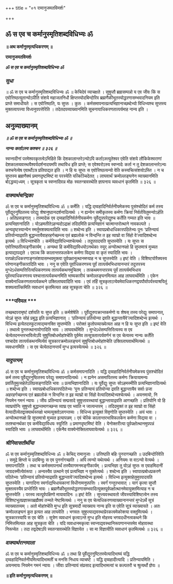 +++
title = "०१ रामानुजमतविमर्शः"

+++


## ॐ स एव च कर्मानुस्मृतिशब्दविधिभ्यः ॐ

**॥ अथ कर्मानुस्मृत्यधिकरणम् ॥**

**रामानुजमतविमर्शः**

***ॐ स एव च कर्मानुस्मृतिशब्दविधिभ्यः ॐ***

### ***सुधा***

॥ ॐ स एव च कर्मानुस्मृतिशब्दविधिभ्यः ॐ ॥ केचिदेवं व्याचक्षते । सुषुप्तौ ब्रह्मसम्पन्नो य एव जीवः किं स एवोत्तिष्ठत्युतान्योऽपीति संशये महाजलनिधौ क्षिप्तस्योदबिन्दोरिव ब्रह्मणैकीभूतस्योद्धरणासम्भवादनियम इति प्राप्ते समाधीयते । स एवोत्तिष्ठति, यः सुप्तः । कुतः । कर्मसमापनात्प्रत्यभिज्ञानाच्छब्देभ्यो विधिभ्यश्च सुप्तस्य मुक्तत्वापत्त्या विध्यनुपपत्तेरिति । तदेतदपव्याख्यानमिति सूचनायाधिकरणतात्पर्यमाह नान्य इति ।

## **अनुव्याख्यानम्**

***॥ ॐ स एव च कर्मानुस्मृतिशब्दविधिभ्यः ॐ ॥***

***नान्यः कर्ताऽस्य कश्चन ॥ ३२६ ॥***

स्वप्नादीनां परमेश्वरकृतत्वेऽभिहिते किं देशकालान्तरेऽन्योऽपि कर्ताऽस्त्युतेश्वर एवेति संशये लौकिकेश्वराणां देशकालव्यवस्थयैश्वर्यदर्शनादयमपि तथाविध इति प्राप्ते; स एवेश्वरोऽस्य स्वप्नादेः कर्ता न तु देशकालान्तरेऽन्यः कश्चनेत्येष एवार्थोऽत्र प्रतिपाद्यत इति । न हि यः सुप्तः स एवोत्तिष्ठत्यन्यो वेति कस्यचित्संशयोऽस्ति । न च सुप्तस्य ब्रह्मणैक्यं प्रमाणदृष्टमिष्टं वा परस्येति यत्किञ्चिदेतत् । लाघवार्थं क्रमोल्लङ्घनेन व्याख्यानमिति बो(द्धव्य)ध्यम् । सूत्रकृता च स्वप्नादिवन्न मोहः स्वतन्त्रावस्थेति ज्ञापनाय व्यवधानं कृतमिति ॥ ३२६ ॥

### ***वाक्यार्थचन्द्रिका***

ॐ स एव च कर्मानुस्मृतिशब्दविधिभ्यः ॐ ॥ कर्मेति । यद्धि द्य्वहादिनिर्वर्तनीयमेकस्य पुसंश्चोदितं कर्म तस्य पूर्वेद्युरनुष्ठितस्य परेद्युः शेषानुष्ठानदर्शनादित्यर्थः । न ह्यन्येन समीकृतस्य कर्मणः क्रियां निर्वर्तयितुमन्योऽर्हति । अतिप्रसङ्गात् । तस्मादेक एव द्य्वहादिनिर्वर्तनीयकर्मणः पूर्वेद्युरपरेद्युश्च कर्तेति गम्यत इति भावः ॥ प्रत्यभिज्ञानादिति । योऽहमतीतेऽहन्यदोऽद्राक्षं तदिदमिति प्रत्यभिज्ञानं चात्मान्तरोत्थाने नावकल्पते । अन्यदृष्टस्यान्येन स्मर्तुमशक्यत्वादिति भावः ॥ शब्देभ्य इति । स्वापप्रबोधाधिकारपठितेभ्यः पुनः ‘प्रतिन्यायं प्रतियोन्याद्रवति बुद्धान्तायैवाहरहर्गच्छन्त्य एतं ब्रह्मलोकं न विन्दन्ति त इह व्याघ्रो वा सिंहो वे’त्यादिशब्देभ्य इत्यर्थः ॥ विधिभ्यश्चेति । कर्मविद्याविधिभ्यश्चेत्यर्थः । तदुपपादयति सुप्तस्येति । यः सुप्तः स एवोत्तिष्ठतीत्यङ्गीकार्यम् । अन्यथा हि कर्मविद्याविधयोऽनर्थकाः स्युर् अन्योत्थानपक्षे हि सुप्तमात्रं मुच्यत इत्याद्यापद्यते । एवञ्च किं कालान्तरफलकेन कर्मणा विद्यया वा कृतं स्यादिति भावः । परपक्षेऽधिकरणाङ्गसंशयासम्भवमुक्त्वा पूर्वपक्षानुत्थानमप्याह न च सुप्तस्येति ॥ इष्टं वेति । विशिष्टयोरैक्यस्य परेणानङ्गीकारादिति भावः । ननु स एवेति पूर्वाधिकरणस्य पूर्वं तात्पर्यमभिधायानन्तरं तदुत्तरस्य मुग्धेऽर्धसम्पत्तिरित्यधिकरणस्य तात्पर्यकथनमुचितम् । तत्कथमनन्तरस्य पूर्वं तात्पर्यमभिधाय पूर्वस्याधिकरणस्य पश्चात्तात्पर्यकथनमिति भाष्यकारीयं क्रमोल्लङ्घनमित्यत आह लाघवार्थमिति । एकेन वाक्येनाधिकरणतात्पर्यकथने उक्तिलाघवादिति भावः । एवं तर्हि सूत्रकृताऽप्येवमेवाधिकरणद्वयपौर्वापर्यस्याश्रयितुं शक्यत्वात्किमिति व्यवधानं कृतमित्यत आह सूत्रकृता चेति ॥ ३२६ ॥

### ***परिमल ***

तच्छब्दपरामृष्टं दर्शयति यः सुप्त इति ॥ कर्मशेषेति । पूर्वेद्युरुपक्रान्तकर्मणो यः शेषस् तस्य परेद्युः समापनात्, योऽहं सुप्तः सोहं प्रबुद्ध इति प्रत्यभिज्ञानात् । ‘प्रतिन्यायं प्रतियोन्या द्रवति बुद्धान्तायैवे’त्यादिशब्देभ्य इत्यर्थः । विधिभ्य इत्येतदस्फुटत्वाद्य्वनक्ति सुप्तम्येति । परोक्तं कुतोपव्याख्येत्यत आह न हि यः सुप्त इति ॥ इष्टं वेति । तथात्वे पुनरुत्थानायोगादिति भावः । लाघवार्थमिति । मुग्धेऽर्धसम्पत्तिरित्यस्य स एव चेत्येतदनन्तरभावित्वेऽपि सुषुप्तिबोधमोहांश्चेति पूर्वमेव तत्सूत्रतात्पर्यवर्णनं स एव चेत्यस्य नान्यः कर्तेति पश्चादेव तात्पर्यकथनमित्येवं सूत्रकारक्रमोल्लङ्घनं सुषुप्तिबोधमोहांश्चेति उक्तिलाघवार्थमित्यर्थः ॥ व्यवधानमिति । स एव चेत्येतदानन्तर्यं मुग्ध इत्यस्येत्यर्थः ॥ ३२६ ॥

### ***यादुपत्यम्***

ॐ स एव च कर्मानुस्मृतिशब्दविधिभ्यः ॐ ॥ कर्मसमापनादिति । यद्धि द्य्वहादिनिर्वर्तनीयमेकस्य पुंसश्चोदितं कर्म तस्य पूर्वेद्युरनुष्ठितस्य परेद्युः समापनादित्यर्थः । न ह्यनेन असमापितस्य कर्मणः क्रियायामन्यः प्रवर्तितुमुत्सहेतेऽतिप्रसङ्गादिति भावः ॥ प्रत्यभिज्ञानादिति । यः पूर्वेद्युः सुप्तः सोऽहमस्मीति प्रत्यभिज्ञानादित्यर्थः ॥ शब्देभ्य इति । स्वापप्रबोधाधिकारपठितेभ्यः ‘पुनः प्रतिन्यायं प्रतियोन्या द्रवति बुद्धान्तायैव सर्वाः प्रजा अहरहर्गच्छन्त्य एतं ब्रह्मलोकं न विन्दन्ति त इह व्याघ्रो वा सिंहो वेत्यादिशब्देभ्यश्चेत्यर्थः । अयनमायो, नि नियमेन गमनं न्यायः । जीवः प्रतिन्यायं सम्प्रसादे सुषुप्तावस्थायां बुद्धान्तायाद्रवति आगच्छति । प्रतियोनि यो हि व्याघ्रयोनिः सुषुप्तो बुद्धान्तमागच्छन्स व्याघ्र एव भवति न जात्यन्तरम् । तदिदमुक्तं त इह व्याघ्रो वा सिंहो वेत्यादीत्येतद्वाक्यार्थस्त्पक्षे भामत्युक्तोऽवगन्तव्यः । विधिभ्य इत्युक्तं विवृणोति सुप्तस्येति । अयं भावः । अन्योत्थानपक्षे हि सुप्तमात्रो मुच्यत इत्यापन्नम् । एवं चेत्किं कालान्तरभाविफलकेन कर्मणा विद्यया वा । ततश्चानर्थका एव कर्मविद्याविधयः स्युरिति ॥ प्रमाणदृष्टमिष्टं वेति । येनोक्तरीत्या पूर्वपक्षोत्थानमुपपन्नं स्यादिति भावः ॥ लाघवार्थमिति । एकेनैव वाक्येनोक्तिलाघवायेत्यर्थः ॥ ३२६ ॥

### ***श्रीनिवासतीर्थीया***

ॐ स एव कर्मानुस्मृतिशब्दविधिभ्यः ॐ ॥ केचिद् रामानुजाः । उत्तिष्ठति बहिः पुनरागच्छति ॥ उदबिन्दोरिवेति । समुद्रे क्षिप्तो य उदबिन्दुः स एव पुनर्नागच्छति । अपि त्वन्यो यथेत्यर्थः । अनियमः स वाऽन्यो वेत्यर्थः । समापनादिति । तथा च कर्मसमापनार्थं तस्यैवागमनमङ्गीकार्यम् । प्रत्यभिज्ञा तु योऽहं सुप्तः स एवाहमिदानीं जाग्रदस्मीत्येवंरूपा । अन्यस्यैव उत्थाने एवं प्रत्यभिज्ञा न युक्तेत्यर्थः । शब्देभ्य इति । स्वापात्प्रबोधप्रकरणे पठितेभ्यः ‘प्रतिन्यायं प्रतियोन्याद्रवति बुद्धान्ताये’त्यादिशब्देभ्य इत्यर्थः । विधिभ्य इत्युक्तहेतुमुपपादयति सुप्तस्येति । यागादिना स्वर्गाद्यभिधायकानां विधीनामनुपपत्तिः । स्वर्गं गन्तुरभावात् । यागं कृत्वा सुप्तौ मुक्तत्वस्यैव प्राप्तेरिति भावः । ब्रह्मणैकीभूतस्योद्धरणासम्भवादित्युक्तपूर्वपक्षोत्थानमेवायुक्तमित्याह न च सुप्तस्येति । परस्य त्वत्पूर्वपक्षिणो मायावादिनः ॥ इष्टं वेति । सुप्त्यवस्थावतो जीवस्याविशिष्टत्वेन तस्य विशिष्टभूतप्रज्ञारूपब्रह्मैक्यं तन्मते नेष्टमित्यर्थः । ननु स एव चेत्यधिकरणव्याख्यानानन्तरं मुग्धेऽर्थे सूत्रं व्याख्यातव्यम् । अतो मोहांश्चेति मुग्ध इति सूत्रमादौ व्याख्याय नान्य इति स एवेति सूत्रं व्याख्यायते । अतः क्रमोल्लङ्घनं कुत इत्यत आह लाघवेति । भगवतः सुषुप्त्याद्यवस्थाप्रेरकत्वमेकोक्त्या वक्तुमित्यर्थः । सूत्रकारस्यापि स एव चेति । सूत्रेण व्यवधानं कृत्वाऽन्ते मुग्ध इति मोहस्य भगवदधीनत्वकथने किं निमित्तमित्यत आह सूत्रकृता चेति । यदि व्यवधानमकृत्वा स्वप्नाद्यवस्थानिरूपणानन्तरमेव मोहावस्था निरूप्येत । तदा तद्वदेषाऽपि स्वतन्त्रावस्थेति विज्ञायेत । सा मा विज्ञायीति व्यवधानं कृतमित्यर्थः ॥ ३२६ ॥

### ***वाक्यार्थरत्नमाला***

ॐ स एव च कर्मानुस्मृतिशब्दविधिभ्यः ॐ ॥ तथा हि पूर्वेद्युरनुष्टितस्येत्यादिभाष्यं यद्धि द्य्वहादिनिवर्तनीयमित्यादिभामतीं च मनसि निधाय व्याचष्टे । यद्धि द्य्वहादीत्यादि । प्रतिन्यायमिति । अयनमायः नियमेन गमनं न्यायः । जीवाः प्रतिन्यायं संप्रसाद इत्यादिभामत्यां च कल्पतरौ च श्रुत्यर्थो ज्ञेयः ॥

**॥ इति कर्मानुस्मृत्यधिकरणम् ॥**

